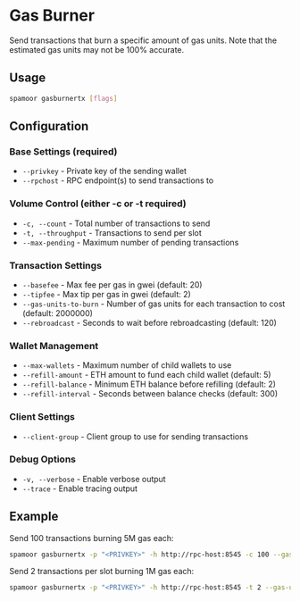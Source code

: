 # Gas Burner

Send transactions that burn a specific amount of gas units. Note that the estimated gas units may not be 100% accurate.

## Usage

```bash
spamoor gasburnertx [flags]
```

## Configuration

### Base Settings (required)
- `--privkey` - Private key of the sending wallet
- `--rpchost` - RPC endpoint(s) to send transactions to

### Volume Control (either -c or -t required)
- `-c, --count` - Total number of transactions to send
- `-t, --throughput` - Transactions to send per slot
- `--max-pending` - Maximum number of pending transactions

### Transaction Settings
- `--basefee` - Max fee per gas in gwei (default: 20)
- `--tipfee` - Max tip per gas in gwei (default: 2)
- `--gas-units-to-burn` - Number of gas units for each transaction to cost (default: 2000000)
- `--rebroadcast` - Seconds to wait before rebroadcasting (default: 120)

### Wallet Management
- `--max-wallets` - Maximum number of child wallets to use
- `--refill-amount` - ETH amount to fund each child wallet (default: 5)
- `--refill-balance` - Minimum ETH balance before refilling (default: 2)
- `--refill-interval` - Seconds between balance checks (default: 300)

### Client Settings
- `--client-group` - Client group to use for sending transactions

### Debug Options
- `-v, --verbose` - Enable verbose output
- `--trace` - Enable tracing output

## Example

Send 100 transactions burning 5M gas each:
```bash
spamoor gasburnertx -p "<PRIVKEY>" -h http://rpc-host:8545 -c 100 --gas-units-to-burn 5000000
```

Send 2 transactions per slot burning 1M gas each:
```bash
spamoor gasburnertx -p "<PRIVKEY>" -h http://rpc-host:8545 -t 2 --gas-units-to-burn 1000000
``` 